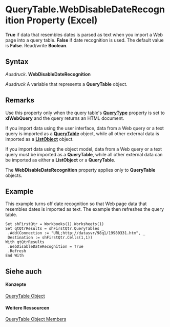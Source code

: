 
# QueryTable.WebDisableDateRecognition Property (Excel)

 **True** if data that resembles dates is parsed as text when you import a Web page into a query table. **False** if date recognition is used. The default value is **False**. Read/write **Boolean**.


## Syntax

 _Ausdruck_. **WebDisableDateRecognition**

 _Ausdruck_ A variable that represents a **QueryTable** object.


## Remarks

Use this property only when the query table's  **[QueryType](7cf9ea40-62ea-7211-7832-31eceb44ed15.md)** property is set to **xlWebQuery** and the query returns an HTML document.

If you import data using the user interface, data from a Web query or a text query is imported as a  **[QueryTable](505b84ea-64b3-b4fe-741a-de6884eb69eb.md)** object, while all other external data is imported as a **[ListObject](46de6c4f-8ce0-0c7d-da59-6e52f5eab612.md)** object.

If you import data using the object model, data from a Web query or a text query must be imported as a  **QueryTable**, while all other external data can be imported as either a **ListObject** or a **QueryTable**.

The  **WebDisableDateRecognition** property applies only to **QueryTable** objects.


## Example

This example turns off date recognition so that Web page data that resembles dates is imported as text. The example then refreshes the query table.


```
Set shFirstQtr = Workbooks(1).Worksheets(1) 
Set qtQtrResults = shFirstQtr.QueryTables _ 
 .Add(Connection := "URL;http://datasvr/98q1/19980331.htm", _ 
 Destination := shFirstQtr.Cells(1,1)) 
With qtQtrResults 
 .WebDisableDateRecognition = True 
 .Refresh 
End With
```


## Siehe auch


#### Konzepte


[QueryTable Object](505b84ea-64b3-b4fe-741a-de6884eb69eb.md)
#### Weitere Ressourcen


[QueryTable Object Members](http://msdn.microsoft.com/library/9a61f024-c1dc-c11b-942f-ff2a6617bdc4%28Office.15%29.aspx)